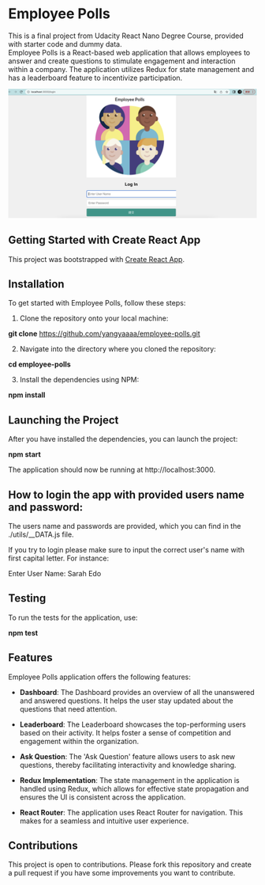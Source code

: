 # Employee Polls

This is a final project from Udacity React Nano Degree Course, provided with starter code and dummy data.<br/>
Employee Polls is a React-based web application that allows employees to answer and create questions to stimulate engagement and interaction within a company. The application utilizes Redux for state management and has a leaderboard feature to incentivize participation.

![Login Image](https://github.com/yangyaaaa/employee-polls/blob/main/employee-polls.png)

## Getting Started with Create React App

This project was bootstrapped with [Create React App](https://github.com/facebook/create-react-app).

## Installation

To get started with Employee Polls, follow these steps:

1. Clone the repository onto your local machine:

**git clone** https://github.com/yangyaaaa/employee-polls.git

2. Navigate into the directory where you cloned the repository:

**cd employee-polls**

3. Install the dependencies using NPM:

**npm install**

## Launching the Project

After you have installed the dependencies, you can launch the project:

**npm start**

The application should now be running at http://localhost:3000.

## How to login the app with provided users name and password:

The users name and passwords are provided, which you can find in the ./utils/\_\_DATA.js file.

If you try to login please make sure to input the correct user's name with first capital letter.
For instance:

Enter User Name: Sarah Edo

## Testing

To run the tests for the application, use:

**npm test**

## Features

Employee Polls application offers the following features:

- **Dashboard**: The Dashboard provides an overview of all the unanswered and answered questions. It helps the user stay updated about the questions that need attention.

- **Leaderboard**: The Leaderboard showcases the top-performing users based on their activity. It helps foster a sense of competition and engagement within the organization.

- **Ask Question**: The 'Ask Question' feature allows users to ask new questions, thereby facilitating interactivity and knowledge sharing.

- **Redux Implementation**: The state management in the application is handled using Redux, which allows for effective state propagation and ensures the UI is consistent across the application.

- **React Router**: The application uses React Router for navigation. This makes for a seamless and intuitive user experience.

## Contributions

This project is open to contributions. Please fork this repository and create a pull request if you have some improvements you want to contribute.

